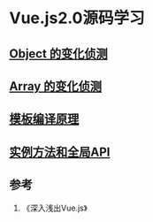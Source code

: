 # Vue.js2.0源码学习
## [Object 的变化侦测](https://github.com/mfaying/simple-vue/tree/master/src/01)
## [Array 的变化侦测](https://github.com/mfaying/simple-vue/tree/master/src/02)
## [模板编译原理](https://github.com/mfaying/simple-vue/tree/master/src/03)
## [实例方法和全局API](https://github.com/mfaying/simple-vue/tree/master/src/04)

## 参考
1. 《深入浅出Vue.js》
